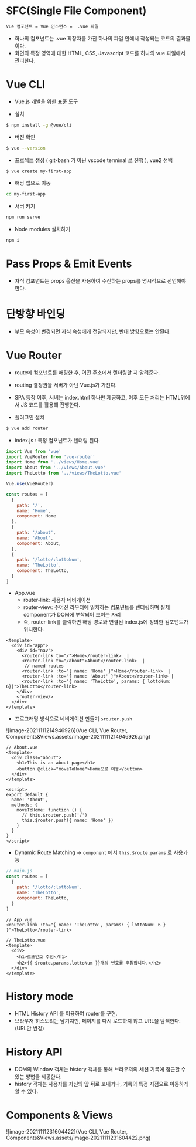 # SFC(Single File Component)

```bash
Vue 컴포넌트 = Vue 인스턴스 =  .vue 파일
```

- 하나의 컴포넌트는 .vue 확장자를 가진 하나의 파일 안에서 작성되는 코드의 결과물이다.
- 화면의 특정 영역에 대한 HTML, CSS, Javascript 코드를 하나의 vue 파일에서 관리한다.

# Vue CLI

- Vue.js 개발을 위한 표준 도구

- 설치

```bash
$ npm install -g @vue/cli
```

- 버젼 확인

```bash
$ vue --version
```

- 프로젝트 생성 ( git-bash 가 아닌 vscode terminal 로 진행 ), vue2 선택

```bash
$ vue create my-first-app
```

- 해당 앱으로 이동

```bash
cd my-first-app
```

- 서버 켜기

```bash
npm run serve
```

- Node modules 설치하기 

```bash
npm i
```



# Pass Props & Emit Events

- 자식 컴포넌트는 props 옵션을 사용하여 수신하는 props를 명시적으로 선언해야 한다.

# 단방향 바인딩

- 부모 속성이 변경되면 자식 속성에게 전달되지만, 반대 방향으로는 안된다.

# Vue Router

- route에 컴포넌트를 매핑한 후, 어떤 주소에서 렌더링할 지 알려준다.
- routing 결정권을 서버가 아닌 Vue.js가 가진다.
- SPA 등장 이후, 서버는 index.html 하나만 제공하고, 이후 모든 처리는 HTML위에서 JS 코드를 활용해 진행한다.

- 플러그인 설치

```bash
$ vue add router
```

- index.js : 특정 컴포넌트가 렌더링 된다.

```javascript
import Vue from 'vue'
import VueRouter from 'vue-router'
import Home from '../views/Home.vue'
import About from '../views/About.vue'
import TheLotto from '../views/TheLotto.vue'

Vue.use(VueRouter)

const routes = [
  {
    path: '/',
    name: 'Home',
    component: Home
  },
  {
    path: '/about',
    name: 'About',
    component: About,
  },
  {
    path: '/lotto/:lottoNum',
    name: 'TheLotto',
    component: TheLotto,
  }
]
```

- App.vue 
  - router-link: 사용자 네비게이션
  - router-view: 주어진 라우터에 일치하는 컴포넌트를 렌더링하며 실제 component가 DOM에 부착되어 보이는 자리
  - 즉, router-link를 클릭하면 해당 경로와 연결된 index.js에 정의한 컴포넌트가 위치한다.

```vue
<template>
  <div id="app">
    <div id="nav">
      <router-link to="/">Home</router-link>  |
      <router-link to="/about">About</router-link>  |
       // named-routes
      <router-link :to="{ name: 'Home' }">Home</router-link>  |
      <router-link :to="{ name: 'About' }">About</router-link> |
      <router-link :to="{ name: 'TheLotto', params: { lottoNum: 6}}">TheLotto</router-link>
    </div>
    <router-view/>
  </div>
</template>
```

- 프로그래밍 방식으로 네비게이션 만들기 `$router.push`

![image-20211111214946926](Vue CLI, Vue Router, Components&Views.assets/image-20211111214946926.png)

```vue
// About.vue
<template>
  <div class="about">
    <h1>This is an about page</h1>
    <button @click="moveToHome">Home으로 이동</button>
  </div>
</template>

<script>
export default {
  name: 'About',
  methods: {
    moveToHome: function () {
      // this.$router.push('/')
      this.$router.push({ name: 'Home' })
    }
  }
}
</script>
```

- Dynamic Route Matching => `component` 에서 `this.$route.params` 로 사용가능

```javascript
// main.js
const routes = [
  {
    path: '/lotto/:lottoNum',
    name: 'TheLotto',
    component: TheLotto,
  }
]
```

```vue
// App.vue
<router-link :to="{ name: 'TheLotto', params: { lottoNum: 6 } }">TheLotto</router-link>
```

```vue
// TheLotto.vue
<template>
  <div>
    <h1>로또번호 추첨</h1>
    <h2>{{ $route.params.lottoNum }}개의 번호를 추첨합니다.</h2>
  </div>
</template>
```

# History mode

- HTML History API 를 이용하여 router를 구현.
- 브라우저 히스토리는 남기지만, 페이지를 다시 로드하지 않고 URL을 탐색한다. (URL만 변경)

# History API

- DOM의 Window 객체는 history 객체를 통해 브라우저의 세션 기록에 접근할 수 있는 방법을 제공한다.
- history 객체는 사용자를 자신의 앞 뒤로 보내거나, 기록의 특정 지점으로 이동하게 할 수 있다.

# Components & Views

![image-20211111231604422](Vue CLI, Vue Router, Components&Views.assets/image-20211111231604422.png)

